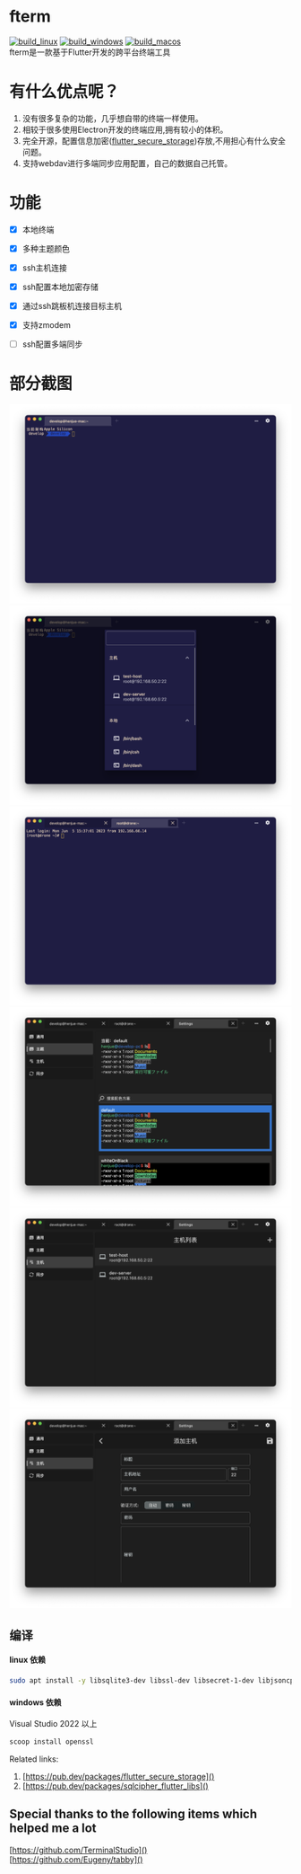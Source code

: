 
# fterm
[![build_linux](https://github.com/springeye/fterm/actions/workflows/build_linux.yml/badge.svg)](https://github.com/springeye/fterm/actions/workflows/build_linux.yml)
[![build_windows](https://github.com/springeye/fterm/actions/workflows/build_windows.yml/badge.svg)](https://github.com/springeye/fterm/actions/workflows/build_windows.yml)
[![build_macos](https://github.com/springeye/fterm/actions/workflows/build_macos.yml/badge.svg)](https://github.com/springeye/fterm/actions/workflows/build_macos.yml)  
fterm是一款基于Flutter开发的跨平台终端工具
# 有什么优点呢？
1. 没有很多复杂的功能，几乎想自带的终端一样使用。
2. 相较于很多使用Electron开发的终端应用,拥有较小的体积。
3. 完全开源，配置信息加密([flutter_secure_storage](https://pub.dev/packages/flutter_secure_storage))存放,不用担心有什么安全问题。
4. 支持webdav进行多端同步应用配置，自己的数据自己托管。  

# 功能
- [x] 本地终端
- [x] 多种主题颜色
- [x] ssh主机连接
- [x] ssh配置本地加密存储
- [x] 通过ssh跳板机连接目标主机
- [x] 支持zmodem
- [ ] ssh配置多端同步



# 部分截图
![fterm1](resources/fterm1.png)
![fterm2](resources/fterm2.png)
![fterm3](resources/fterm3.png)
![fterm4](resources/fterm4.png)
![fterm5](resources/fterm5.png)
![fterm6](resources/fterm6.png)

## 编译
#### linux 依赖
```bash
sudo apt install -y libsqlite3-dev libssl-dev libsecret-1-dev libjsoncpp-dev
```
#### windows 依赖
Visual Studio 2022 以上
```powershell
scoop install openssl
```

Related links:
1. [https://pub.dev/packages/flutter_secure_storage]()  
2. [https://pub.dev/packages/sqlcipher_flutter_libs]()
## Special thanks to the following items which helped me a lot
[https://github.com/TerminalStudio]()  
[https://github.com/Eugeny/tabby]()
